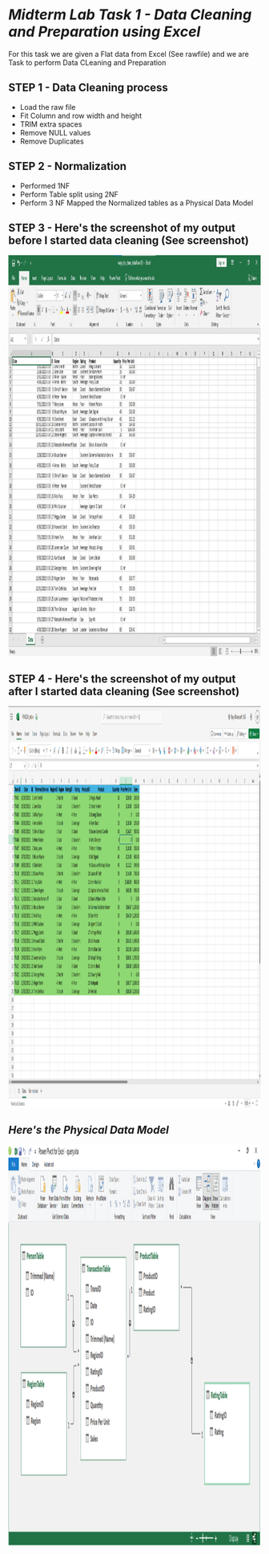 # ***Midterm Lab Task 1 - Data Cleaning and Preparation using Excel***
For this task we are given a Flat data from Excel (See rawfile) and we are Task to perform Data CLeaning and Preparation
## **STEP 1 - Data Cleaning process**
- Load the raw file
- Fit Column and row width and height
- TRIM extra spaces
- Remove NULL values
- Remove Duplicates
## **STEP 2 - Normalization**
- Performed 1NF
- Perform Table split using 2NF
- Perform 3 NF
Mapped the Normalized tables as a Physical Data Model
## **STEP 3 - Here's the screenshot of my output before I started data cleaning (See screenshot)**
<img src="Images/raw.png" alt="Alt Text" width="700" height="800">

## **STEP 4 - Here's the screenshot of my output after I started data cleaning (See screenshot)**
<img src="Images/Table_PINEDA.png" alt="Alt Text" width="700" height="800">

## ***Here's the Physical Data Model***
<img src="Images/PINEDA_ERD.png" alt="Alt Text" width="700" height="800">
